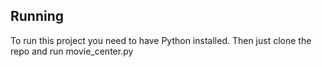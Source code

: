 ## Running

To run this project you need to have Python installed. Then just clone the repo and run movie_center.py
